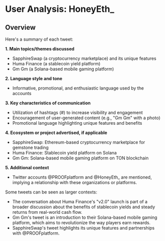 # User Analysis: HoneyEth_

## Overview

Here's a summary of each tweet:

**1. Main topics/themes discussed**

* SapphireSwap (a cryptocurrency marketplace) and its unique features
* Huma Finance (a stablecoin yield platform)
* Gm Gm (a Solana-based mobile gaming platform)

**2. Language style and tone**

* Informative, promotional, and enthusiastic language used by the accounts

**3. Key characteristics of communication**

* Utilization of hashtags (#) to increase visibility and engagement
* Encouragement of user-generated content (e.g., "Gm Gm" with a photo)
* Promotional language highlighting unique features and benefits

**4. Ecosystem or project advertised, if applicable**

* SapphireSwap: Ethereum-based cryptocurrency marketplace for gemstone trading
* Huma Finance: Stablecoin yield platform on Solana
* Gm Gm: Solana-based mobile gaming platform on TON blockchain

**5. Additional context**

* Twitter accounts @PROOFplatform and @HoneyEth_ are mentioned, implying a relationship with these organizations or platforms.

Some tweets can be seen as larger contexts:

* The conversation about Huma Finance's "v2.0" launch is part of a broader discussion about the benefits of stablecoin yields and steady returns from real-world cash flow.
* Gm Gm's tweet is an introduction to their Solana-based mobile gaming platform, which aims to revolutionize the way players earn rewards.
* SapphireSwap's tweet highlights its unique features and partnerships with @PROOFplatform.